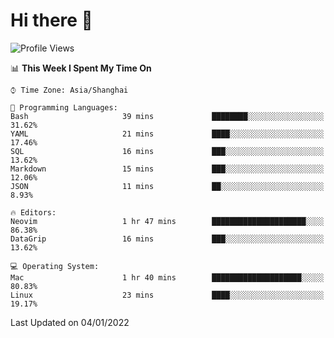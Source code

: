 # Hi there 👋

<!--
**wsmbsbbz/wsmbsbbz** is a ✨ _special_ ✨ repository because its `README.md` (this file) appears on your GitHub profile.

Here are some ideas to get you started:

- 🔭 I’m currently working on ...
- 🌱 I’m currently learning ...
- 👯 I’m looking to collaborate on ...
- 🤔 I’m looking for help with ...
- 💬 Ask me about ...
- 📫 How to reach me: ...
- 😄 Pronouns: ...
- ⚡ Fun fact: ...
-->
<!--START_SECTION:waka-->
![Profile Views](http://img.shields.io/badge/Profile%20Views-0-blue)

📊 **This Week I Spent My Time On** 

```text
⌚︎ Time Zone: Asia/Shanghai

💬 Programming Languages: 
Bash                     39 mins             ████████░░░░░░░░░░░░░░░░░   31.62% 
YAML                     21 mins             ████░░░░░░░░░░░░░░░░░░░░░   17.46% 
SQL                      16 mins             ███░░░░░░░░░░░░░░░░░░░░░░   13.62% 
Markdown                 15 mins             ███░░░░░░░░░░░░░░░░░░░░░░   12.06% 
JSON                     11 mins             ██░░░░░░░░░░░░░░░░░░░░░░░   8.93%

🔥 Editors: 
Neovim                   1 hr 47 mins        █████████████████████░░░░   86.38% 
DataGrip                 16 mins             ███░░░░░░░░░░░░░░░░░░░░░░   13.62%

💻 Operating System: 
Mac                      1 hr 40 mins        ████████████████████░░░░░   80.83% 
Linux                    23 mins             ████░░░░░░░░░░░░░░░░░░░░░   19.17%

```


 Last Updated on 04/01/2022
<!--END_SECTION:waka-->
